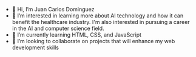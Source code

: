 - 👋 Hi, I’m Juan Carlos Dominguez
- 👀 I’m interested in learning more about AI technology and how it can benefit the healthcare industry. I'm also interested in pursuing a career in the AI and computer science field.
- 🌱 I’m currently learning HTML, CSS, and JavaScript
- 💞️ I’m looking to collaborate on projects that will enhance my web development skills

<!---
Juan-Carlos-D/Juan-Carlos-D is a ✨ special ✨ repository because its `README.md` (this file) appears on your GitHub profile.
You can click the Preview link to take a look at your changes.
--->
